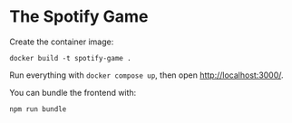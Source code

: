 # The Spotify Game

Create the container image:
```
docker build -t spotify-game .
```
Run everything with `docker compose up`, then open [http://localhost:3000/](http://localhost:3000).

You can bundle the frontend with:
```
npm run bundle
```
